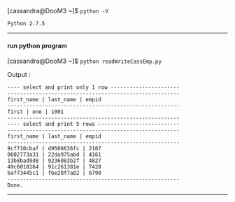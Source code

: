 [cassandra@DooM3 ~]$ `python -V`
```
Python 2.7.5
```

---

#### run python program

[cassandra@DooM3 ~]$ `python readWriteCassEmp.py`

Output :
```
---- select and print only 1 row ----------------------
-------------------------------------------------------
first_name | last_name | empid
-------------------------------------------------------
first | one | 1001
-------------------------------------------------------
---- select and print 5 rows --------------------------
-------------------------------------------------------
first_name | last_name | empid
-------------------------------------------------------
9cf710cbaf | d9506636fc | 2107
0602773a31 | 22da975abd | 4161
13b8bad9d8 | 9236083b2f | 4827
49c6018164 | 91c261381e | 7428
baf73445c1 | fbe28f7a82 | 6790
-------------------------------------------------------
Done.
```

---

